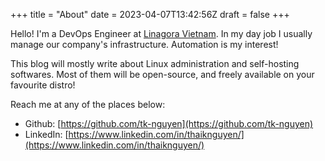 +++
title = "About"
date = 2023-04-07T13:42:56Z
draft = false
+++

Hello! I'm a DevOps Engineer at [Linagora Vietnam](https://linagora.vn/). In my day job I usually manage our company's infrastructure. Automation is my interest!

This blog will mostly write about Linux administration and self-hosting softwares. Most of them will be open-source, and freely available on your favourite distro!

Reach me at any of the places below:

- Github: [https://github.com/tk-nguyen](https://github.com/tk-nguyen)
- LinkedIn: [https://www.linkedin.com/in/thaiknguyen/](https://www.linkedin.com/in/thaiknguyen/)
